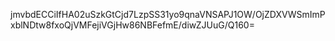 jmvbdECCiIfHA02uSzkGtCjd7LzpSS31yo9qnaVNSAPJ1OW/OjZDXVWSmImPxblNDtw8fxoQjVMFejiVGjHw86NBFefmE/diwZJUuG/Q160=